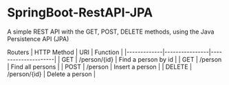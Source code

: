 # SpringBoot-RestAPI-JPA
A simple REST API with the GET, POST, DELETE methods, using the Java Persistence API (JPA)

Routers
| HTTP Method | URI            | Function            |
|-------------|----------------|---------------------|
| GET         | /person/{id}   | Find a person by id | 
| GET         | /person        | Find all persons    | 
| POST        | /person        | Insert a person     | 
| DELETE      | /person/{id}   | Delete a person     |

